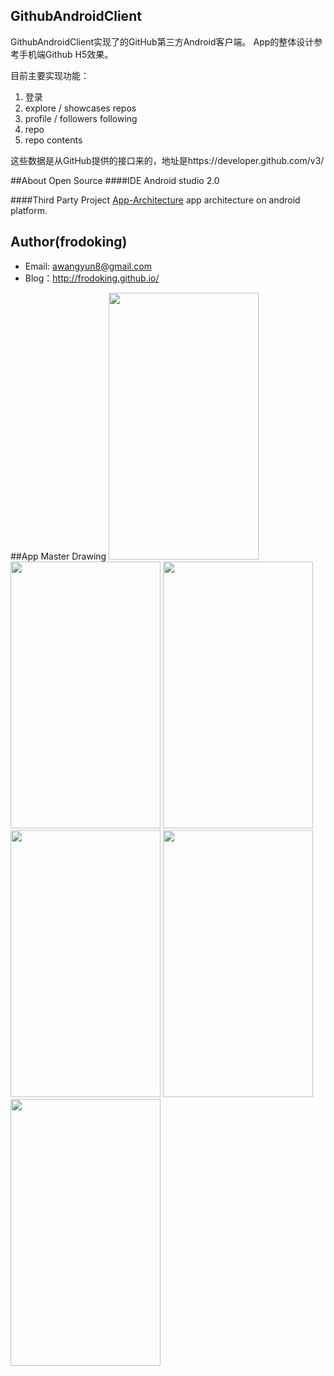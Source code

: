 ## GithubAndroidClient 

GithubAndroidClient实现了的GitHub第三方Android客户端。 App的整体设计参考手机端Github H5效果。

目前主要实现功能：
1. 登录 
2. explore / showcases repos
3. profile / followers following
4. repo 
5. repo contents

这些数据是从GitHub提供的接口来的，地址是https://developer.github.com/v3/
 
##About Open Source
####IDE
Android studio 2.0

####Third Party Project
[App-Architecture](https://github.com/frodoking/App-Architecture.git)
app architecture on android platform. 

## Author(frodoking)
* Email: awangyun8@gmail.com
* Blog：http://frodoking.github.io/

##App Master Drawing
<img  src="http://frodoking.github.io/img/github-client/home.png" width="240" height="427">
<img  src="http://frodoking.github.io/img/github-client/drawer.png" width="240" height="427">
<img  src="http://frodoking.github.io/img/github-client/explore.png" width="240" height="427">
<img  src="http://frodoking.github.io/img/github-client/explore-second.png" width="240" height="427">
<img  src="http://frodoking.github.io/img/github-client/user.png" width="240" height="427">
<img  src="http://frodoking.github.io/img/github-client/repo.png" width="240" height="427">



